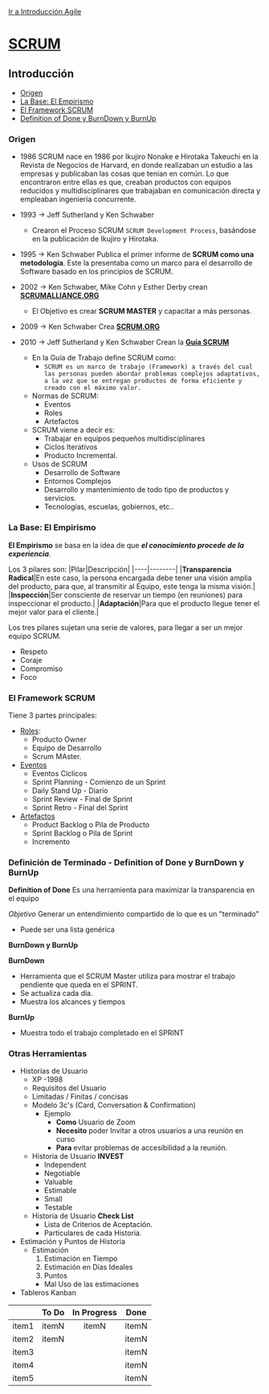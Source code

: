 [Ir a Introducción Agile](Inicio.md)
# [SCRUM](https://neoris.udemy.com/course/agile-scrum-intensivo)

## Introducción
 - [Origen](#origen)
 - [La Base: El Empirismo](#la-base-el-empirismo)
 - [El Framework SCRUM](#el-framework-scrum)
 - [Definition of Done y BurnDown y BurnUp](#definicion-de-terminado---definition-of-done-y-burndown-y-burnup)

 ### __Origen__

+ 1986
 SCRUM nace en 1986 por Ikujiro Nonake e Hirotaka Takeuchi en la Revista de Negocios de Harvard, en donde realizaban un estudio a las empresas y publicaban las cosas que tenían en común. Lo que encontraron entre ellas es que, creaban productos con equipos reducidos y multidisciplinares que trabajaban en comunicación directa y empleaban ingeniería concurrente.

+ 1993 -> Jeff Sutherland y Ken Schwaber
    - Crearon el Proceso SCRUM `SCRUM Development Process`, basándose en la publicación de Ikujiro y Hirotaka.
+ 1995 -> Ken Schwaber Publica el primer informe de __SCRUM como una metodología__. Este la presentaba como un marco para el desarrollo de Software basado en los principios de SCRUM.
+ 2002 -> Ken Schwaber, Mike Cohn y Esther Derby crean [__SCRUMALLIANCE.ORG__](https://www.scrumalliance.org/)
    - El Objetivo es crear __SCRUM MASTER__ y capacitar a más personas.
+ 2009 -> Ken Schwaber Crea [__SCRUM.ORG__](https://www.scrum.org/)
+ 2010 -> Jeff Sutherland y Ken Schwaber Crean la [__Guía SCRUM__](https://www.scrumguides.org/)
    - En la Guía de Trabajo define SCRUM como:
        + `SCRUM es un marco de trabajo (Framework) a través del cual las personas pueden abordar problemas complejos adaptativos, a la vez que se entregan productos de forma eficiente y creado con el máximo valor.`
    - Normas de SCRUM:
        + Eventos
        + Roles
        + Artefactos
    - SCRUM viene a decir es:
        + Trabajar en equipos pequeños multidisciplinares
        + Ciclos Iterativos
        + Producto Incremental.
    - Usos de SCRUM
        + Desarrollo de Software
        + Entornos Complejos
        + Desarrollo y mantenimiento de todo tipo de productos y servicios.
        + Tecnologías, escuelas, gobiernos, etc..

### __La Base: El Empirismo__
__El Empirismo__ se basa en la idea de que *__el conocimiento procede de la experiencia__*.

Los 3 pilares son:
|Pilar|Descripción|
|----|--------|
|__Transparencia Radical__|En este caso, la persona encargada debe tener una visión amplia del producto, para que, al transmitir al Equipo, este tenga la misma visión.|
|__Inspección__|Ser consciente de reservar un tiempo (en reuniones) para inspeccionar el producto.|
|__Adaptación__|Para que el producto llegue tener el mejor valor para el cliente.|

Los tres pilares sujetan una serie de valores, para llegar a ser un mejor equipo SCRUM.
- Respeto
- Coraje 
- Compromiso
- Foco

### El Framework SCRUM
Tiene 3 partes principales:
- [Roles](Roles.md):   
    + Producto Owner
    + Equipo de Desarrollo
    + Scrum MAster.
- [Eventos](Eventos.md)
    - Eventos Ciclicos
    + Sprint Planning - Comienzo de un Sprint
    + Daily Stand Up - Diario
    + Sprint Review - Final de Sprint
    + Sprint Retro - Final del Sprint
- [Artefactos](Artefactos.md)
    + Product Backlog o Pila de Producto
    + Sprint Backlog o Pila de Sprint
    + Incremento

### __Definición de Terminado - Definition of Done y BurnDown y BurnUp__

__Definition of Done__
Es una herramienta para maximizar la transparencia en el equipo

*Objetivo* Generar un entendimiento compartido de lo que es un "terminado"
- Puede ser una lista genérica 

__BurnDown y BurnUp__

__BurnDown__
- Herramienta que el SCRUM Master utiliza para mostrar el trabajo pendiente que queda en el SPRINT.
- Se actualiza cada día.
- Muestra los alcances y tiempos

__BurnUp__
- Muestra todo el trabajo completado en el SPRINT

### Otras Herramientas
- Historias de Usuario
    - XP -1998
    - Requisitos del Usuario
    - Limitadas / Finitas / concisas 
    - Modelo 3c's (Card, Conversation & Confirmation)
        - Ejemplo
            - __Como__ Usuario de Zoom
            - __Necesito__ poder Invitar a otros usuarios a una reunión en curso
            - __Para__ evitar problemas de accesibilidad a la reunión. 
    - Historia de Usuario __INVEST__
        - Independent
        - Negotiable
        - Valuable
        - Estimable
        - Small
        - Testable
    - Historia de Usuario __Check List__
        - Lista de Criterios de Aceptación.
        - Particulares de cada Historia.
- Estimación y Puntos de Historia
    - Estimación 
        1. Estimación en Tiempo
        2. Estimación en Días Ideales
        3. Puntos
        - Mal Uso de las estimaciones
- Tableros Kanban

||To Do| In Progress|Done|
|:--:|:--:|:--:|:--:|
|item1|itemN|itemN|itemN|
|item2|itemN||itemN|
|item3|||itemN|
|item4|||itemN|
|item5|||itemN|

